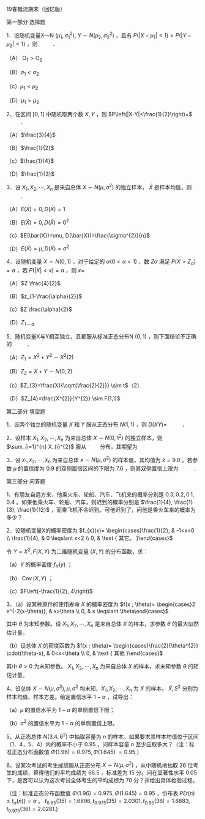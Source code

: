 19春概流期末（回忆版）

第一部分 选择题

1．设随机变量X～N $\left(\mu_{1}, \sigma_{1}^{2}\right), ~ Y \sim N\left(\mu_{2}, \sigma_{2}^{2}\right)$ ，且有 $P\left(\left|X-\mu_{1}\right|<1\right)>P\left(\left|Y-\mu_{2}\right|<1\right)$ ，则 $\qquad$ ．

（A） $\mathrm{O}_{1}>\mathrm{O}_{2}$

（B）$\sigma_{1}<\sigma_{2}$

（c）$\mu_{1}<\mu_{2}$

（D）$\mu_{1}>\mu_{2}$

2、在区间 $[0,1]$ 中随机取两个数 $X, Y$ ，则 $P\left(|X-Y|<\frac{1}{2}\right)=$ $\qquad$ ．

（A）$\frac{3}{4}$

（B）$\frac{1}{2}$

（c）$\frac{1}{4}$

（D）$\frac{1}{3}$

3．设 $X_{1}, X_{2}, \cdots, X_{n}$ 是来自总体 $X \sim N\left(\mu, \sigma^{2}\right)$ 的独立样本， $\bar{X}$ 是样本均值，则 $\qquad$ ．

（A）$E(\bar{X})=0, D(\bar{X})=1$

（B）$E(\bar{X})=0, D(\bar{X})=0^{2}$

（c）$E(\bar{X})=\mu, D(\bar{X})=\frac{\sigma^{2}}{n}$

（D）$E(\bar{X})=\mu, D(\bar{X})=\sigma^{2}$

4．设随机变量 $X \sim N(0,1)$ ，对于给定的 $\alpha(0<\alpha<1)$ ，数 $Z \alpha$ 满足 $P\left(X>Z_{\alpha}\right)=\alpha$ ，若 $P(|X|<x)=\alpha$ ，则 $x=$

（A）$Z \frac{4}{2}$

（B）$z_{1-\frac{\alpha}{2}}$

（c）$Z \frac{\alpha}{2}$

（D）$Z_{1-\alpha}$

5．随机变量X与Y相互独立，且都服从标准正态分布N $(0,1)$ ，则下面结论不正确的 $\qquad$ ．

（A）$Z_{1}=X^{2}+Y^{2} \sim X^{2}(2)$

（B）$Z_{2}=X+Y \sim N(0,2)$

（c）$Z_{3}=\frac{X}{\sqrt{\frac{2}{2}}} \sim t$（2）

（D）$Z_{4}=\frac{X^{2}}{Y^{2}} \sim F(1,1)$

第二部分 填空题

1．设两个独立的随机变量 $X$ 和 $Y$ 服从正态分布 $N(1,1)$ ，则 $D(X Y)=$ $\qquad$ ．

2．设样本 $X_{1}, X_{2}, \cdots, X_{n}$ 为来自总体 $X \sim N\left(0,1^{2}\right)$ 的独立样本，则 $\sum_{i=1}^{n} X_{i}^{2}$ 服从 $\qquad$分布，其期望为

3．设 $x_{1}, x_{2}, \cdots, x_{n}$ 为来自总体 $x \sim N\left(\mu, \sigma^{2}\right)$ 的样本值，其均值为 $\bar{x}=9.0$ 。若参数 $\mu$ 的置信度为 0.9 的双侧置信区间的下限为 7.6 ，则其双侧置信上限为 $\qquad$ ．

第三部分 问答题

1、有朋友自远方来，他乘火车、轮船、汽车、飞机来的概率分别是 $0.3,0.2,0.1,0.4$ 。如果他乘火车、轮船、汽车，则迟到的概率分别是 $\frac{1}{4}, \frac{1}{3}, \frac{1}{12}$ ，而乘飞机不会迟到。可他迟到了，问他是乘火车来的概率为多少？

2．设随机变量X的概率密度为 $f_{x}(x)= \begin{cases}\frac{1}{2}, & -1<x<0 \\ \frac{1}{4}, & 0 \leqslant x<2 \\ 0, & \text { 其它。 }\end{cases}$

令 $Y=X^{2}, F(X, Y)$ 为二维随机变量 $(X, Y)$ 的分布函数，求：

（a）$Y$ 的概率密度 $f_{Y}(y)$ ；

（b） $\operatorname{Cov}(X, Y)$ ；

（c）$F\left(-\frac{1}{2}, 4\right)$

3、（a）设某种原件的使用寿命 $X$ 的概率密度为 $f(x ; \theta)= \begin{cases}2 e^{-2(x-\theta)}, & x>\theta \\ 0, & x \leqslant \theta\end{cases}$

其中 $\theta$ 为末知参数。设 $X_{1}, X_{2}, \cdots, X_{n}$ 是来自总体 $X$ 的样本，求参数 $\theta$ 的最大似然估计量。

（b）设总体 $X$ 的密度函数为 $f(x ; \theta)= \begin{cases}\frac{2}{\theta^{2}} \cdot(\theta-x), & 0<x<\theta \\ 0, & \text { 其他 }\end{cases}$

其中 $\theta>0$ 为末知参数。 $X_{1}, X_{2}, \cdots, X_{n}$ 为来自总体 $X$ 的样本，求末知参数 $\theta$ 的矩估计量。

4、设总体 $X \sim N\left(\mu, \sigma^{2}\right), \mu, \sigma^{2}$ 均末知，$X_{1}, X_{2}, \cdots, X_{n}$ 为 $X$ 的样本， $\bar{X}, S^{2}$ 分别为样本均值、样本方差。给定置信水平 $1-\alpha$ ，试导出：

（a）$\mu$ 的置信水平为 $1-\alpha$ 的单侧置信下限；

（b）$\sigma^{2}$ 的置信水平为 $1-\alpha$ 的单侧置信上限。

5、从正态总体 $N\left(3.4,6^{2}\right)$ 中抽取容量为 $n$ 的样本。如果要求其样本均值位于区间（1．4，5．4）内的概率不小于 0.95 ，问样本容量 $n$ 至少应取多大？（注：标准正态分布函数值 $\Phi(1.96)=0.975, \Phi(1.645)$ $=0.95$ ）

6、设某次考试的考生成绩服从正态分布 $X \sim N\left(\mu, \sigma^{2}\right)$ ，从中随机地抽取 36 位考生的成绩，算得他们的平均成绩为 66.5 ，标准差为 15 分。问在显著性水平 0.05 下，是否可以认为这次考试全体考生的平均成绩为 70 分？并给出具体检验过程。

（注：标准正态分布函数值 $\Phi(1.96)=0.975, \Phi(1.645)=0.95$ ，份布表 $\left.P \xi t(n) \leq t_{\alpha}(n)\right\}=\alpha$ 。 $\left.t_{0.95}(35)=1.6896, t_{0.975}(35)=2.0301, t_{0.95}(36)=1.6883, t_{0.975}(36)=2.0281.\right)$

